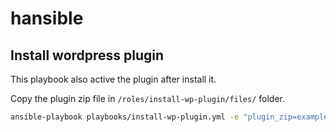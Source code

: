 # hansible

## Install wordpress plugin
This playbook also active the plugin after install it.

Copy the plugin zip file in `/roles/install-wp-plugin/files/` folder.

```bash
ansible-playbook playbooks/install-wp-plugin.yml -e "plugin_zip=example.zip  plugin_name=example"  -i inventory/hosts
```